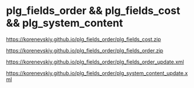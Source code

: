 # plg_fields_order && plg_fields_cost && plg_system_content


https://korenevskiy.github.io/plg_fields_order/plg_fields_cost.zip

https://korenevskiy.github.io/plg_fields_order/plg_fields_order.zip


https://korenevskiy.github.io/plg_fields_order/plg_fields_order_update.xml

https://korenevskiy.github.io/plg_fields_order/plg_system_content_update.xml
